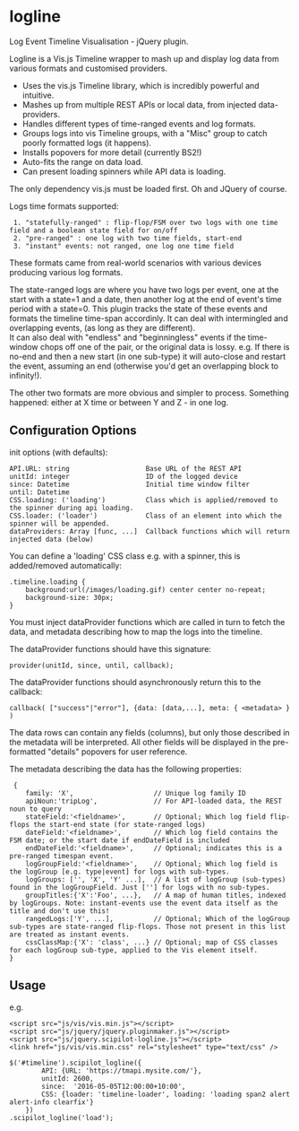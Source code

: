 # logline
Log Event Timeline Visualisation - jQuery plugin.

Logline is a Vis.js Timeline wrapper to mash up and display log data from various formats and customised providers.

- Uses the vis.js Timeline library, which is incredibly powerful and intuitive.
- Mashes up from multiple REST APIs or local data, from injected data-providers.
- Handles different types of time-ranged events and log formats.
- Groups logs into vis Timeline groups, with a "Misc" group to catch poorly formatted logs (it happens).
- Installs popovers for more detail (currently BS2!)
- Auto-fits the range on data load.
- Can present loading spinners while API data is loading.

The only dependency vis.js must be loaded first. Oh and JQuery of course.

Logs time formats supported:

     1. "statefully-ranged" : flip-flop/FSM over two logs with one time field and a boolean state field for on/off 
     2. "pre-ranged" : one log with two time fields, start-end
     3. "instant" events: not ranged, one log one time field

These formats came from real-world scenarios with various devices producing various log formats. 

The state-ranged logs are where you have two logs per event, one at the start with a state=1 and a date, 
then another log at the end of event's time period with a state=0. This plugin tracks the state of these events 
and formats the timeline time-span accordinly. It can deal with intermingled and overlapping events, (as long as they are different).    
It can also deal with "endless" and "beginningless" events if the time-window chops off one of the pair, or the original data is lossy.
e.g. If there is no-end and then a new start (in one sub-type) it will auto-close and restart the event, assuming an end 
(otherwise you'd get an overlapping block to infinity!).

The other two formats are more obvious and simpler to process. Something happened: either at X time or between Y and Z - in one log. 

## Configuration Options

init options (with defaults):

    API.URL: string                   Base URL of the REST API
    unitId: integer                   ID of the logged device
    since: Datetime                   Initial time window filter
    until: Datetime
    CSS.loading: ('loading')          Class which is applied/removed to the spinner during api loading.
    CSS.loader: ('loader')            Class of an element into which the spinner will be appended.
    dataProviders: Array [func, ...]  Callback functions which will return injected data (below)

You can define a 'loading' CSS class e.g. with a spinner, this is added/removed automatically:

    .timeline.loading {
        background:url(/images/loading.gif) center center no-repeat;
        background-size: 30px;
    }

You must inject dataProvider functions which are called in turn to fetch the data, and metadata describing how to map the logs into the timeline.

The dataProvider functions should have this signature:

    provider(unitId, since, until, callback);

The dataProvider functions should asynchronously return this to the callback:
    
    callback( ["success"|"error"], {data: [data,...], meta: { <metadata> } )

The data rows can contain any fields (columns), but only those described in the metadata will be interpreted.
All other fields will be displayed in the pre-formatted "details" popovers for user reference.

The metadata describing the data has the following properties:

     {
		family: 'X', 					// Unique log family ID
		apiNoun:'tripLog',				// For API-loaded data, the REST noun to query
		stateField:'<fieldname>',		// Optional; Which log field flip-flops the start-end state (for state-ranged logs)
		dateField:'<fieldname>',		// Which log field contains the FSM date; or the start date if endDateField is included
		endDateField:'<fieldname>',		// Optional; indicates this is a pre-ranged timespan event.
		logGroupField:'<fieldname>',	// Optional; Which log field is the logGroup [e.g. type|event] for logs with sub-types.
		logGroups: ['', 'X', 'Y' ...], 	// A list of logGroup (sub-types) found in the logGroupField. Just [''] for logs with no sub-types.
		groupTitles:{'X':'Foo', ...},	// A map of human titles, indexed by logGroups. Note: instant-events use the event data itself as the title and don't use this!
		rangedLogs:['Y', ...],  		// Optional; Which of the logGroup sub-types are state-ranged flip-flops. Those not present in this list are treated as instant events.
		cssClassMap:{'X': 'class', ...} // Optional; map of CSS classes for each logGroup sub-type, applied to the Vis element itself.
	}

## Usage

e.g.

    <script src="js/vis/vis.min.js"></script>
    <script src="js/jquery/jquery.pluginmaker.js"></script>
    <script src="js/jquery.scipilot-logline.js"></script>
    <link href="js/vis/vis.min.css" rel="stylesheet" type="text/css" />

    $('#timeline').scipilot_logline({
			API: {URL: 'https://tmapi.mysite.com/'},
			unitId: 2600,
			since:  '2016-05-05T12:00:00+10:00',
			CSS: {loader: 'timeline-loader', loading: 'loading span2 alert alert-info clearfix'}
		})
    .scipilot_logline('load');

